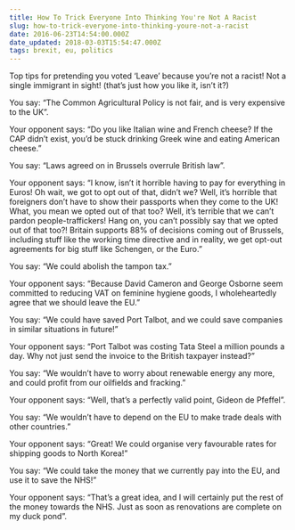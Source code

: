 ```yaml
---
title: How To Trick Everyone Into Thinking You're Not A Racist
slug: how-to-trick-everyone-into-thinking-youre-not-a-racist
date: 2016-06-23T14:54:00.000Z
date_updated: 2018-03-03T15:54:47.000Z
tags: brexit, eu, politics
---
```


Top tips for pretending you voted ‘Leave’ because you’re not a racist! Not a single immigrant in sight! (that’s just how you like it, isn’t it?)

You say: “The Common Agricultural Policy is not fair, and is very expensive to the UK”.

Your opponent says: “Do you like Italian wine and French cheese? If the CAP didn’t exist, you’d be stuck drinking Greek wine and eating American cheese.”

You say: “Laws agreed on in Brussels overrule British law”.

Your opponent says: “I know, isn’t it horrible having to pay for everything in Euros! Oh wait, we got to opt out of that, didn’t we? Well, it’s horrible that foreigners don’t have to show their passports when they come to the UK! What, you mean we opted out of that too? Well, it’s terrible that we can’t pardon people-traffickers! Hang on, you can’t possibly say that we opted out of that too?! Britain supports 88% of decisions coming out of Brussels, including stuff like the working time directive and in reality, we get opt-out agreements for big stuff like Schengen, or the Euro.”

You say: “We could abolish the tampon tax.”

Your opponent says: “Because David Cameron and George Osborne seem committed to reducing VAT on feminine hygiene goods, I wholeheartedly agree that we should leave the EU.”

You say: “We could have saved Port Talbot, and we could save companies in similar situations in future!”

Your opponent says: “Port Talbot was costing Tata Steel a million pounds a day. Why not just send the invoice to the British taxpayer instead?”

You say: “We wouldn’t have to worry about renewable energy any more, and could profit from our oilfields and fracking.”

Your opponent says: “Well, that’s a perfectly valid point, Gideon de Pfeffel”.

You say: “We wouldn’t have to depend on the EU to make trade deals with other countries.”

Your opponent says: “Great! We could organise very favourable rates for shipping goods to North Korea!”

You say: “We could take the money that we currently pay into the EU, and use it to save the NHS!”

Your opponent says: “That’s a great idea, and I will certainly put the rest of the money towards the NHS. Just as soon as renovations are complete on my duck pond”.

